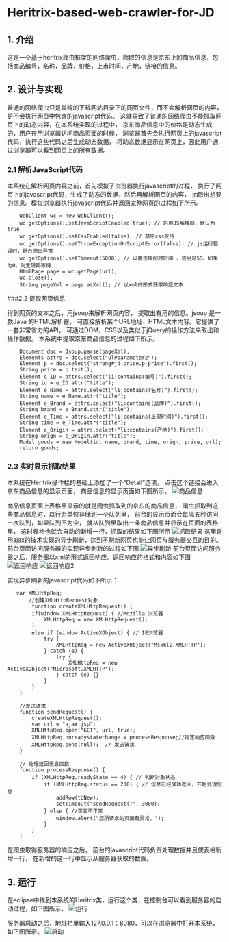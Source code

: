 # Heritrix-based-web-crawler-for-JD

## 1. 介绍

这是一个基于heritrix爬虫框架的网络爬虫，爬取的信息是京东上的商品信息，包括商品编号，名称，品牌，价格，上市时间，产地，链接的信息。

## 2. 设计与实现

普通的网络爬虫只是单纯的下载网站目录下的网页文件，而不会解析网页的内容，
更不会执行网页中包含的javascript代码。
这就导致了普通的网络爬虫不能抓取网页上的动态内容，在本系统实现的过程中，
京东商品信息中的价格是动态生成的，用户在用浏览器访问商品页面的时候，
浏览器首先会执行网页上的javascript代码，执行这些代码之后生成动态数据，
将动态数据显示在网页上，因此用户通过浏览器可以看到网页上的所有数据。

### 2.1 解析JavaScript代码

本系统在解析网页内容之前，首先模拟了浏览器执行javascript的过程，
执行了网页上的javascript代码，生成了动态的数据，然后再解析网页的内容，
抽取出想要的信息。模拟浏览器执行javascript代码并返回完整网页的过程如下所示。


        WebClient wc = new WebClient();
		wc.getOptions().setJavaScriptEnabled(true); // 启用JS解释器，默认为true
		wc.getOptions().setCssEnabled(false); // 禁用css支持
		wc.getOptions().setThrowExceptionOnScriptError(false); // js运行错误时，是否抛出异常
		wc.getOptions().setTimeout(5000); // 设置连接超时时间 ，这里是5S。如果为0，则无限期等待
		HtmlPage page = wc.getPage(url);
		wc.close();
		String pageXml = page.asXml(); // 以xml的形式获取响应文本
		
###2.2 提取网页信息

得到网页的文本之后，用jsoup来解析网页内容，
提取出有用的信息。jsoup 是一款Java 的HTML解析器，
可直接解析某个URL地址、HTML文本内容。它提供了一套非常省力的API，
可通过DOM，CSS以及类似于jQuery的操作方法来取出和操作数据。
本系统中提取京东商品信息的过程如下所示。

        Document doc = Jsoup.parse(pageXml);
		Elements attrs = doc.select("ul#parameter2");
		Element p = doc.select("strong#jd-price.p-price").first();
		String price = p.text();
		Element e_ID = attrs.select("li:contains(编号)").first();
		String id = e_ID.attr("title");
        Element e_Name = attrs.select("li:contains(名称)").first();
		String name = e_Name.attr("title");
		Element e_Brand = attrs.select("li:contains(品牌)").first();
		String brand = e_Brand.attr("title");
        Element e_Time = attrs.select("li:contains(上架时间)").first();
		String time = e_Time.attr("title");
		Element e_Origin = attrs.select("li:contains(产地)").first();
		String orign = e_Origin.attr("title");
		Model goods = new Model(id, name, brand, time, orign, price, url);
		return goods;

### 2.3 实时显示抓取结果

本系统在Heritrix操作栏的基础上添加了一个“Detail”选项，
点击这个链接会进入京东商品信息的显示页面，
商品信息的显示页面如下图所示。
![商品信息](img/商品信息.png)

商品信息页面上表格里显示的就是爬虫抓取到的京东的商品信息，
爬虫抓取到这些商品信息时，以行为单位存储到一个队列里，
前台的显示页面会每隔五秒访问一次队列，如果队列不为空，
就从队列里取出一条商品信息并显示在页面的表格里，
这时表格也就会自动的新增一行，抓取的结果如下图所示
![抓取结果](img/抓取结果.png)
这里是用ajax的技术实现的异步刷新，达到不刷新网页也能让网页与服务器交互的目的。
前台页面访问服务器的实现异步刷新的过程如下图
![异步刷新](img/异步刷新.png)
前台页面访问服务器之后，服务器以xml的形式返回响应。返回响应的格式和内容如下图
![返回响应](img/返回响应.png)
![返回响应2](img/返回响应2.png)

实现异步刷新的javascript代码如下所示：

       var XMLHttpReq;  
           //创建XMLHttpRequest对象         
            function createXMLHttpRequest() {  
            if(window.XMLHttpRequest) { //Mozilla 浏览器  
                XMLHttpReq = new XMLHttpRequest();  
            }  
            else if (window.ActiveXObject) { // IE浏览器  
                try {  
                    XMLHttpReq = new ActiveXObject("Msxml2.XMLHTTP");  
                } catch (e) {  
                    try {  
                        XMLHttpReq = new ActiveXObject("Microsoft.XMLHTTP");  
                    } catch (e) {}  
                }  
            }  
        }  
        
        //发送请求
        function sendRequest() {  
            createXMLHttpRequest();  
            var url = "ajax.jsp";  
            XMLHttpReq.open("GET", url, true);  
            XMLHttpReq.onreadystatechange = processResponse;//指定响应函数  
            XMLHttpReq.send(null);  // 发送请求  
        }  
        
        // 处理返回信息函数  
        function processResponse() {  
            if (XMLHttpReq.readyState == 4) { // 判断对象状态  
                if (XMLHttpReq.status == 200) { // 信息已经成功返回，开始处理信息  
                	addRow(tbNew);  
                    setTimeout("sendRequest()", 3000);  
                } else { //页面不正常  
                    window.alert("您所请求的页面有异常。");  
                }  
            }  
        }  

在爬虫取得服务器的响应之后，
前台的javascript代码负责处理数据并且使表格新增一行，
在新增的这一行中显示从服务器获取的数据。

## 3. 运行
在eclipse中找到本系统的Heritrix类，运行这个类，在控制台可以看到服务器的启动过程，如下图所示。
![运行](img/运行.png)

服务器启动之后，地址栏里输入127.0.0.1：8080，可以在浏览器中打开本系统，如下图所示。
![启动](img/启动.png)
